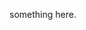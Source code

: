 <!--
Type: model-index
Models:
  - Name: Inception v3 - 90 epochs
    In Collection: Inception v3 
    SOTAgentsdata:
      Epochs: 90
    Results:
      - Task: Image Classification
        Dataset: ImageNet
        Metrics:
          Top 1 Accuracy: 74.67%
          Top 5 Accuracy: 92.1%
    Weights: https://download.pytorch.org/models/inception_v3_google-1a9a5a14.pth
    Image: ../images/image.png
-->

something here. 